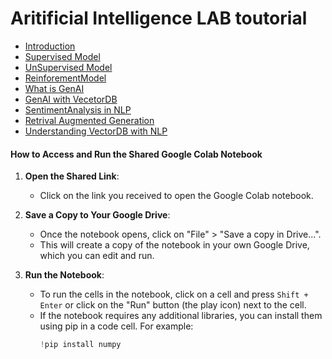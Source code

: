 # Aritificial Intelligence LAB toutorial
- [Introduction](https://colab.research.google.com/drive/1nz_dIE2Vgaua3lEvxjgxa9i02gZq8Dvo?usp=sharing)
- [Supervised Model](https://colab.research.google.com/drive/1Ze4mZuFP8ZNPrKrQYUZGFsPl33nIWT3o?usp=sharing)
- [UnSupervised Model](https://colab.research.google.com/drive/1dAsB2QwmduKZz4r2BFsuMIssOJZSYmXa?usp=sharing)
- [ReinforementModel](https://colab.research.google.com/drive/1u9s_JhxPtUYAj8kCLmhNVsFmVrYJ83Om?usp=sharing)
- [What is GenAI](https://colab.research.google.com/drive/1bWdByb0cuxnezCFEXIWFq9XI8_toWpNi?usp=sharing)
- [GenAI with VecetorDB](https://colab.research.google.com/drive/1UMoJzqZvaXBCPFqC7n7Khy-X6-uSZB3E?usp=sharing)
- [SentimentAnalysis in NLP](https://colab.research.google.com/drive/1Kw4r76xPW2YfFH4zzzJiPlCfO_x44uHt?usp=sharing)
- [Retrival Augmented Generation](https://colab.research.google.com/drive/1IC0Eo2qhfZXMxfHLQs3HcfOkukZddLwk?usp=sharing)
- [Understanding VectorDB with NLP](https://colab.research.google.com/drive/1rUH9YblrSNKFFiPdLMp9Jp1Fq8Xl92WE?usp=sharing)


#### How to Access and Run the Shared Google Colab Notebook

1. **Open the Shared Link**:
   - Click on the link you received to open the Google Colab notebook.

2. **Save a Copy to Your Google Drive**:
   - Once the notebook opens, click on "File" > "Save a copy in Drive...".
   - This will create a copy of the notebook in your own Google Drive, which you can edit and run.

3. **Run the Notebook**:
   - To run the cells in the notebook, click on a cell and press `Shift + Enter` or click on the "Run" button (the play icon) next to the cell.
   - If the notebook requires any additional libraries, you can install them using pip in a code cell. For example:
     ```python
     !pip install numpy
     ```
